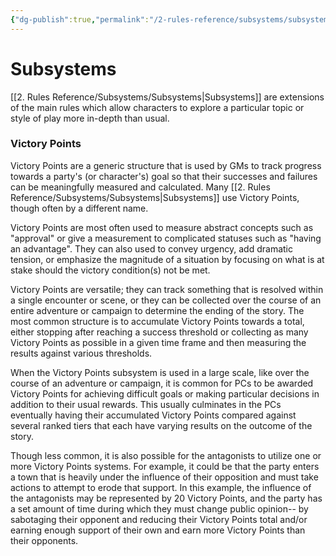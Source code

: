 ```yaml
---
{"dg-publish":true,"permalink":"/2-rules-reference/subsystems/subsystems/"}
---
```


# Subsystems

[[2. Rules Reference/Subsystems/Subsystems\|Subsystems]] are extensions of the main rules which allow characters to explore a particular topic or style of play more in-depth than usual. 

### Victory Points

Victory Points are a generic structure that is used by GMs to track progress towards a party's (or character's) goal so that their successes and failures can be meaningfully measured and calculated. Many [[2. Rules Reference/Subsystems/Subsystems\|Subsystems]] use Victory Points, though often by a different name. 

Victory Points are most often used to measure abstract concepts such as "approval" or give a measurement to complicated statuses such as "having an advantage". They can also used to convey urgency, add dramatic tension, or emphasize the magnitude of a situation by focusing on what is at stake should the victory condition(s) not be met. 

Victory Points are versatile; they can track something that is resolved within a single encounter or scene, or they can be collected over the course of an entire adventure or campaign to determine the ending of the story. The most common structure is to accumulate Victory Points towards a total, either stopping after reaching a success threshold or collecting as many Victory Points as possible in a given time frame and then measuring the results against various thresholds. 

When the Victory Points subsystem is used in a large scale, like over the course of an adventure or campaign, it is common for PCs to be awarded Victory Points for achieving difficult goals or making particular decisions in addition to their usual rewards. This usually culminates in the PCs eventually having their accumulated Victory Points compared against several ranked tiers that each have varying results on the outcome of the story. 

Though less common, it is also possible for the antagonists to utilize one or more Victory Points systems. For example, it could be that the party enters a town that is heavily under the influence of their opposition and must take actions to attempt to erode that support. In this example, the influence of the antagonists may be represented by 20 Victory Points, and the party has a set amount of time during which they must change public opinion-- by sabotaging their opponent and reducing their Victory Points total and/or earning enough support of their own and earn more Victory Points than their opponents. 